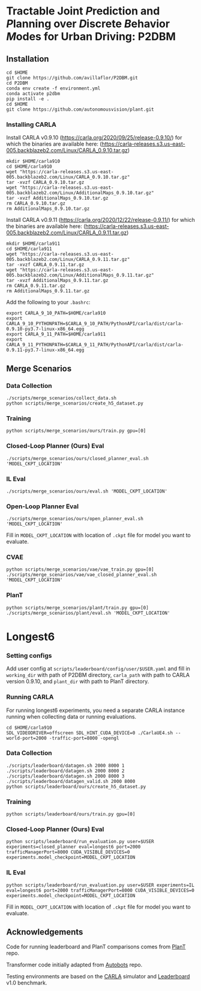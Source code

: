 # Tractable Joint *P*rediction and *P*lanning over *D*iscrete *B*ehavior *M*odes for Urban Driving: P2DBM
## Installation
```
cd $HOME
git clone https://github.com/avillaflor/P2DBM.git
cd P2DBM
conda env create -f environment.yml
conda activate p2dbm
pip install -e .
cd $HOME
git clone https://github.com/autonomousvision/plant.git
```

### Installing CARLA

Install CARLA v0.9.10 (https://carla.org/2020/09/25/release-0.9.10/) for which the binaries are available here: (https://carla-releases.s3.us-east-005.backblazeb2.com/Linux/CARLA_0.9.10.tar.gz)

```
mkdir $HOME/carla910
cd $HOME/carla910
wget "https://carla-releases.s3.us-east-005.backblazeb2.com/Linux/CARLA_0.9.10.tar.gz"
tar -xvzf CARLA_0.9.10.tar.gz
wget "https://carla-releases.s3.us-east-005.backblazeb2.com/Linux/AdditionalMaps_0.9.10.tar.gz"
tar -xvzf AdditionalMaps_0.9.10.tar.gz
rm CARLA_0.9.10.tar.gz
rm AdditionalMaps_0.9.10.tar.gz
```

Install CARLA v0.9.11 (https://carla.org/2020/12/22/release-0.9.11/) for which the binaries are available here: (https://carla-releases.s3.us-east-005.backblazeb2.com/Linux/CARLA_0.9.11.tar.gz)

```
mkdir $HOME/carla911
cd $HOME/carla911
wget "https://carla-releases.s3.us-east-005.backblazeb2.com/Linux/CARLA_0.9.11.tar.gz"
tar -xvzf CARLA_0.9.11.tar.gz
wget "https://carla-releases.s3.us-east-005.backblazeb2.com/Linux/AdditionalMaps_0.9.11.tar.gz"
tar -xvzf AdditionalMaps_0.9.11.tar.gz
rm CARLA_0.9.11.tar.gz
rm AdditionalMaps_0.9.11.tar.gz
```

Add the following to your `.bashrc`:

```
export CARLA_9_10_PATH=$HOME/carla910
export CARLA_9_10_PYTHONPATH=$CARLA_9_10_PATH/PythonAPI/carla/dist/carla-0.9.10-py3.7-linux-x86_64.egg
export CARLA_9_11_PATH=$HOME/carla911
export CARLA_9_11_PYTHONPATH=$CARLA_9_11_PATH/PythonAPI/carla/dist/carla-0.9.11-py3.7-linux-x86_64.egg
```

## Merge Scenarios
### Data Collection
```
./scripts/merge_scenarios/collect_data.sh
python scripts/merge_scenarios/create_h5_dataset.py
```
### Training
```
python scripts/merge_scenarios/ours/train.py gpu=[0]
```
### Closed-Loop Planner (Ours) Eval
```
./scripts/merge_scenarios/ours/closed_planner_eval.sh 'MODEL_CKPT_LOCATION'
```
### IL Eval
```
./scripts/merge_scenarios/ours/eval.sh 'MODEL_CKPT_LOCATION'
```
### Open-Loop Planner Eval
```
./scripts/merge_scenarios/ours/open_planner_eval.sh 'MODEL_CKPT_LOCATION'
```
Fill in `MODEL_CKPT_LOCATION` with location of `.ckpt` file for model you want to evaluate.

### CVAE
```
python scripts/merge_scenarios/vae/vae_train.py gpu=[0]
./scripts/merge_scenarios/vae/vae_closed_planner_eval.sh 'MODEL_CKPT_LOCATION'
```

### PlanT
```
python scripts/merge_scenarios/plant/train.py gpu=[0]
./scripts/merge_scenarios/plant/eval.sh 'MODEL_CKPT_LOCATION'
```

# Longest6
### Setting configs
Add user config at `scripts/leaderboard/config/user/$USER.yaml` and fill in `working_dir` with path of P2DBM directory, `carla_path` with path to CARLA version 0.9.10, and `plant_dir` with path to PlanT directory.
### Running CARLA
For running longest6 experiments, you need a separate CARLA instance running when collecting data or running evaluations.
```
cd $HOME/carla910
SDL_VIDEODRIVER=offscreen SDL_HINT_CUDA_DEVICE=0 ./CarlaUE4.sh --world-port=2000 -traffic-port=8000 -opengl
```
### Data Collection
```
./scripts/leaderboard/datagen.sh 2000 8000 1
./scripts/leaderboard/datagen.sh 2000 8000 2
./scripts/leaderboard/datagen.sh 2000 8000 3
./scripts/leaderboard/datagen_valid.sh 2000 8000
python scripts/leaderboard/ours/create_h5_dataset.py
```
### Training
```
python scripts/leaderboard/ours/train.py gpu=[0]
```
### Closed-Loop Planner (Ours) Eval
```
python scripts/leaderboard/run_evaluation.py user=$USER experiments=closed_planner eval=longest6 port=2000 trafficManagerPort=8000 CUDA_VISIBLE_DEVICES=0 experiments.model_checkpoint=MODEL_CKPT_LOCATION
```
### IL Eval
```
python scripts/leaderboard/run_evaluation.py user=$USER experiments=IL eval=longest6 port=2000 trafficManagerPort=8000 CUDA_VISIBLE_DEVICES=0 experiments.model_checkpoint=MODEL_CKPT_LOCATION
```
Fill in `MODEL_CKPT_LOCATION` with location of `.ckpt` file for model you want to evaluate.

## Acknowledgements

Code for running leaderboard and PlanT comparisons comes from [PlanT](https://github.com/autonomousvision/plant) repo.

Transformer code initially adapted from [Autobots](https://github.com/roggirg/AutoBots) repo.

Testing environments are based on the [CARLA](https://carla.org/) simulator and [Leaderboard](https://leaderboard.carla.org/get_started_v1/) v1.0 benchmark.
